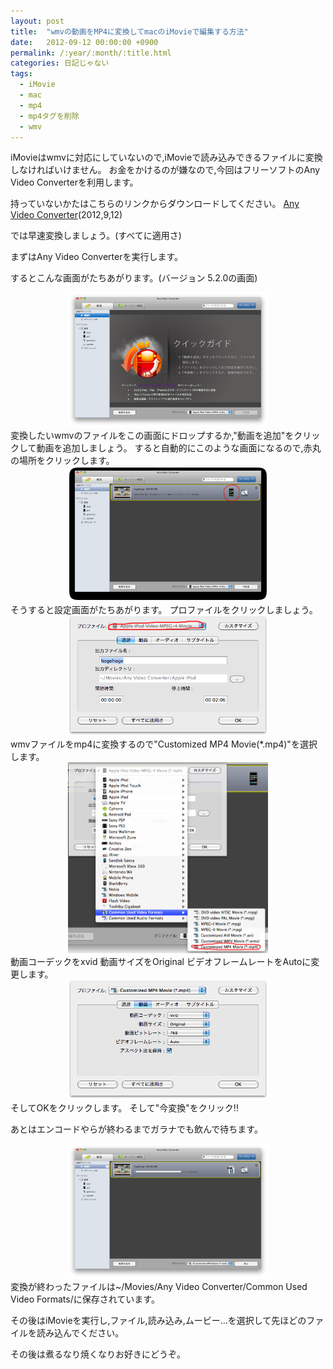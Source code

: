 ```yaml
---
layout: post
title:  "wmvの動画をMP4に変換してmacのiMovieで編集する方法"
date:   2012-09-12 00:00:00 +0900
permalink: /:year/:month/:title.html
categories: 日記じゃない
tags:
  - iMovie
  - mac
  - mp4
  - mp4タグを削除
  - wmv
---
```


iMovieはwmvに対応にしていないので,iMovieで読み込みできるファイルに変換しなければいけません。
お金をかけるのが嫌なので,今回はフリーソフトのAny Video Converterを利用します。

持っていないかたはこちらのリンクからダウンロードしてください。
<a href="http://jp.any-video-converter.com/any-video-converter-free-for-mac.php">Any Video Converter</a>(2012,9,12)

では早速変換しましょう。(すべてに適用さ)

まずはAny Video Converterを実行します。

するとこんな画面がたちあがります。(バージョン 5.2.0の画面)
<div style="clear: both; text-align: center;"><a style="margin-left: 1em; margin-right: 1em;" href="/assets/img/2012/09/avc1.png"><img src="/assets/img/2012/09/avc1.png" width="320" height="215" border="0" /></a></div>
<div style="clear: both; text-align: left;"></div>
変換したいwmvのファイルをこの画面にドロップするか,"動画を追加"をクリックして動画を追加しましょう。
すると自動的にこのような画面になるので,赤丸の場所をクリックします。
<div style="clear: both; text-align: center;"><a style="margin-left: 1em; margin-right: 1em;" href="/assets/img/2012/09/avc2.png"><img src="/assets/img/2012/09/avc2.png" width="320" height="216" border="0" /></a></div>
そうすると設定画面がたちあがります。
プロファイルをクリックしましょう。
<div style="clear: both; text-align: center;"><a style="margin-left: 1em; margin-right: 1em;" href="/assets/img/2012/09/avc3.png"><img src="/assets/img/2012/09/avc3.png" width="320" height="192" border="0" /></a></div>
wmvファイルをmp4に変換するので"Customized MP4 Movie(*.mp4)"を選択します。
<div style="clear: both; text-align: center;"><a style="margin-left: 1em; margin-right: 1em;" href="/assets/img/2012/09/avc4.png"><img src="/assets/img/2012/09/avc4.png" width="320" height="305" border="0" /></a></div>
動画コーデックをxvid
動画サイズをOriginal
ビデオフレームレートをAutoに変更します。
<div style="clear: both; text-align: center;"><a style="margin-left: 1em; margin-right: 1em;" href="/assets/img/2012/09/avc5.png"><img src="/assets/img/2012/09/avc5.png" width="320" height="191" border="0" /></a></div>
そしてOKをクリックします。
そして"今変換"をクリック!!

あとはエンコードやらが終わるまでガラナでも飲んで待ちます。
<div style="clear: both; text-align: center;"><a style="margin-left: 1em; margin-right: 1em;" href="/assets/img/2012/09/avc6.png"><img src="/assets/img/2012/09/avc6.png" width="320" height="215" border="0" /></a></div>
<div style="clear: both; text-align: center;"></div>
<div style="clear: both; text-align: center;"></div>
変換が終わったファイルは~/Movies/Any Video Converter/Common Used Video Formats/に保存されています。

その後はiMovieを実行し,ファイル,読み込み,ムービー...を選択して先ほどのファイルを読み込んでください。

その後は煮るなり焼くなりお好きにどうぞ。
